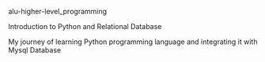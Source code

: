 alu-higher-level_programming

Introduction to Python and Relational Database


My journey of learning Python programming language and integrating it with Mysql Database
